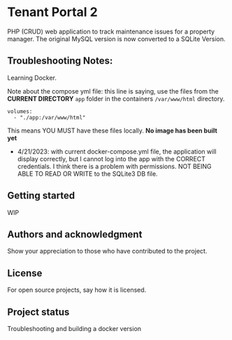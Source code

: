 # Tenant Portal 2

PHP (CRUD) web application to track maintenance issues for a property manager. The original MySQL version is now converted to a SQLite Version.

## Troubleshooting Notes:

Learning Docker.

Note about the compose yml file: this line is saying, use the files from the **CURRENT DIRECTORY** `app` folder in the containers `/var/www/html` directory. 

```
volumes:
  - "./app:/var/www/html"

```
This means YOU MUST have these files locally. **No image has been built yet**

- 4/21/2023: with current docker-compose.yml file, the application will display correctly, but I cannot log into the app with the CORRECT credentials.  I think there is a problem with permissions.  NOT BEING ABLE TO READ OR WRITE to the SQLite3 DB file.


## Getting started


WIP

## Authors and acknowledgment
Show your appreciation to those who have contributed to the project.

## License
For open source projects, say how it is licensed.

## Project status

Troubleshooting and building a docker version

